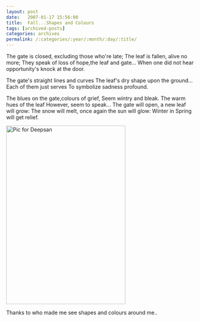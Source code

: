 ```yaml
---
layout: post
date:	2007-01-17 15:56:00
title:  Fall...Shapes and Colours
tags: [archived-posts]
categories: archives
permalink: /:categories/:year/:month/:day/:title/
---
```

The gate is closed, excluding those who're late;
The leaf is fallen, alive no more;
They speak of loss of hope,the leaf and gate...
When one did not hear opportunity's knock at the door.

The gate's straight lines and  curves
The leaf's dry shape upon the ground...
Each of them just serves
To symbolize sadness profound.

The blues on the gate,colours of grief,
Seem wintry and bleak.
The warm hues of the leaf
However, seem to speak...
The gate will open, a new leaf will grow:
The snow will melt, once again the sun will glow:
Winter in Spring will get relief.


<a href="http://www.flickr.com/photos/35949311@N00/360766443/" title="Photo Sharing"><img src="http://farm1.static.flickr.com/135/360766443_4a67e373d7.jpg" width="320" height="480" alt="Pic for Deepsan" /></a>


Thanks to <LJ user="deepsan"> who made me see  shapes and colours around me..
